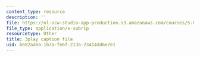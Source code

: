 ```yaml
---
content_type: resource
description: ''
file: https://ol-ocw-studio-app-production.s3.amazonaws.com/courses/5-08j-biological-chemistry-ii-spring-2016/b682aa6a1b7afe6f213a23414dd6e7e1_JB1YIT1Z-oE.srt
file_type: application/x-subrip
resourcetype: Other
title: 3play caption file
uid: b682aa6a-1b7a-fe6f-213a-23414dd6e7e1
---
```

